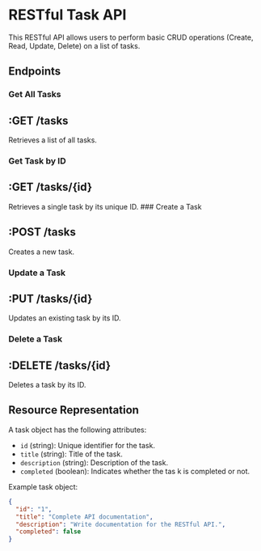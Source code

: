 # RESTful Task API

This RESTful API allows users to perform basic CRUD operations (Create, Read, Update, Delete) on a list of tasks.

## Endpoints

### Get All Tasks

## :GET /tasks

Retrieves a list of all tasks.

### Get Task by ID

## :GET /tasks/{id}

Retrieves a single task by its unique ID.
                                                  ### Create a Task

## :POST /tasks
Creates a new task.

### Update a Task

## :PUT /tasks/{id}
Updates an existing task by its ID.

### Delete a Task

## :DELETE /tasks/{id}
Deletes a task by its ID.

## Resource Representation

A task object has the following attributes:

- `id` (string): Unique identifier for the task.
- `title` (string): Title of the task.
- `description` (string): Description of the task.
- `completed` (boolean): Indicates whether the tas
k is completed or not.

Example task object:
```json
{
  "id": "1",
  "title": "Complete API documentation",
  "description": "Write documentation for the RESTful API.",
  "completed": false
}


